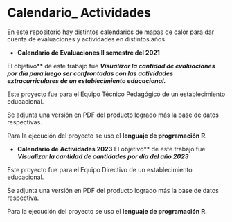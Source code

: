 # Calendario_ Actividades

En este repositorio hay distintos calendarios de mapas de calor para dar cuenta de evaluaciones y actividades en distintos años

- **Calendario de Evaluaciones II semestre del 2021** 

El objetivo** de este trabajo fue ***Visualizar la cantidad de evaluaciones por día para luego ser  confrontadas con las actividades extracurriculares de un establecimiento educacional.***

Este proyecto fue para el Equipo Técnico Pedagógico de un establecimiento educacional.

Se adjunta una versión en PDF del producto logrado más la base de datos respectivas.

Para la ejecución del proyecto se uso el **lenguaje de programación R.**

- **Calendario de Actividades 2023** 
El objetivo** de este trabajo fue ***Visualizar la cantidad de cantidades por día del año 2023***

Este proyecto fue para el Equipo Directivo de un establecimiento educacional.

Se adjunta una versión en PDF del producto logrado más la base de datos respectiva.

Para la ejecución del proyecto se uso el **lenguaje de programación R.**

